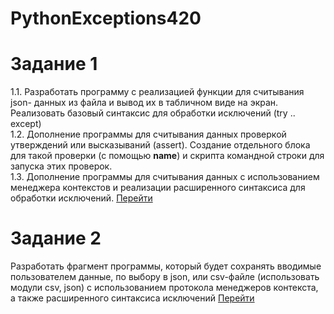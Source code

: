 # PythonExceptions420

# Задание 1
1.1. Разработать программу с реализацией функции для считывания json- данных из файла и вывод их в табличном виде на экран. Реализовать базовый синтаксис для обработки исключений (try .. except)  
1.2. Дополнение программы для считывания данных проверкой утверждений или высказываний (assert). Создание отдельного блока для такой проверки (с помощью __name__) и скрипта командной строки для запуска этих проверок.  
1.3. Дополнение программы для считывания данных с использованием менеджера контекстов и реализации расширенного синтаксиса для обработки исключений. 
[Перейти](https://github.com/AnotherStudent/PythonExceptions420/tree/master/lab1)


# Задание 2
Разработать фрагмент программы, который будет сохранять вводимые пользователем данные, по выбору в json, или csv-файле (использовать модули csv, json) с использованием протокола менеджеров контекста, а также расширенного синтаксиса исключений
[Перейти](https://github.com/AnotherStudent/PythonExceptions420/tree/master/lab2)
